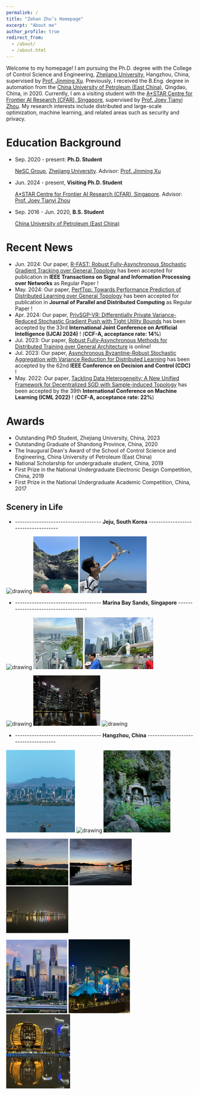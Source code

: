 ```yaml
---
permalink: /
title: "Zehan Zhu’s Homepage"
excerpt: "About me"
author_profile: true
redirect_from: 
  - /about/
  - /about.html
---
```



Welcome to my homepage! I am pursuing the Ph.D. degree with the College of Control Science and Engineering, [Zhejiang University](https://www.zju.edu.cn/), Hangzhou, China, supervised by [Prof. Jinming Xu](https://person.zju.edu.cn/jimmyxu). Previously, I received the B.Eng. degree in automation from the [China University of Petroleum (East China)](https://www.upc.edu.cn/), Qingdao, China, in 2020. Currently, I am a visiting student with the [A*STAR Centre for Frontier AI Research (CFAR), Singapore](https://www.a-star.edu.sg/cfar), supervised by [Prof. Joey Tianyi Zhou](https://joeyzhouty.github.io/). My research interests include distributed and large-scale optimization, machine learning, and related areas such as security and privacy. 



Education Background
======
* Sep. 2020 - present: **Ph.D. Student**

  [NeSC Group](http://nesc.zju.edu.cn/#/), [Zhejiang University](https://www.zju.edu.cn/). Advisor: [Prof. Jinming Xu](https://person.zju.edu.cn/jimmyxu)


* Jun. 2024 - present, **Visiting Ph.D. Student**

  [A*STAR Centre for Frontier AI Research (CFAR), Singapore](https://www.a-star.edu.sg/cfar). Advisor: [Prof. Joey Tianyi Zhou](https://joeyzhouty.github.io/)


* Sep. 2016 - Jun. 2020, **B.S. Student**

  [China University of Petroleum (East China)](https://www.upc.edu.cn/)



Recent News
======
* Jun. 2024: Our paper, [R-FAST: Robust Fully-Asynchronous Stochastic Gradient Tracking over General Topology](https://ieeexplore.ieee.org/abstract/document/10660468) has been accepted for publication in **IEEE Transactions on Signal and Information Processing over Networks** as Regular Paper !
* May. 2024: Our paper, [PerfTop: Towards Performance Prediction of Distributed Learning over General Topology](https://www.sciencedirect.com/science/article/abs/pii/S0743731524000868) has been accepted for publication in **Journal of Parallel and Distributed Computing** as Regular Paper !
* Apr. 2024: Our paper, [PrivSGP-VR: Differentially Private Variance-Reduced Stochastic Gradient Push with Tight Utility Bounds](https://www.ijcai.org/proceedings/2024/635) has been accepted by the 33rd **International Joint Conference on Artificial Intelligence (IJCAI 2024)** ! (**CCF-A, acceptance rate: 14%**)
* Jul. 2023: Our paper, [Robust Fully-Asynchronous Methods for Distributed Training over General Architecture](https://arxiv.org/abs/2307.11617) is online!
* Jul. 2023: Our paper, [Asynchronous Byzantine-Robust Stochastic Aggregation with Variance Reduction for Distributed Learning](https://ieeexplore.ieee.org/abstract/document/10383346) has been accepted by the 62nd **IEEE Conference on Decision and Control (CDC)** !
* May. 2022: Our paper, [Tackling Data Heterogeneity: A New Unified Framework for Decentralized SGD with Sample-induced Topology](https://proceedings.mlr.press/v162/huang22i.html) has been accepted by the 39th **International Conference on Machine Learning (ICML 2022)** ! (**CCF-A, acceptance rate: 22%**)





Awards
======
* Outstanding PhD Student, Zhejiang University, China, 2023
* Outstanding Graduate of Shandong Province, China, 2020
* The Inaugural Dean's Award of the School of Control Science and Engineering, China University of Petroleum (East China)
* National Scholarship for undergraduate student, China, 2019
* First Prize in the National Undergraduate Electronic Design Competition, China, 2019
* First Prize in the National Undergraduate Academic Competition, China, 2017



Scenery in Life
------
* ------------------------------------  **Jeju, South Korea**  ------------------------------------
<p align="left">
<img src="/images/jelu_1.png" alt="drawing" width="204"/>
<img src="/images/jelu_3.png" alt="drawing" width="121"/>
<img src="/images/jelu_2.png" alt="drawing" width="180"/>
</p>

* ------------------------------------  **Marina Bay Sands, Singapore**  ------------------------------------
<p align="left">
<img src="/images/SG_1.png" alt="drawing" width="184"/>
<img src="/images/SG_2.png" alt="drawing" width="134"/>
<img src="/images/SG_3.png" alt="drawing" width="185"/>
</p>


<p align="left">
<img src="/images/SG_4.png" alt="drawing" width="180"/>
<img src="/images/SG_5.png" alt="drawing" width="180"/>
<img src="/images/SG_6.png" alt="drawing" width="140"/>
</p>

* ------------------------------------  **Hangzhou, China**  ------------------------------------
<p align="left">
<img src="/images/HZ_4.png" alt="drawing" width="185"/>
<img src="/images/HZ_6.png" alt="drawing" width="134"/>
<img src="/images/HZ_5.png" alt="drawing" width="180"/>
</p>

<p align="left">
<img src="/images/HZ_7.png" alt="drawing" width="167"/>
<img src="/images/HZ_8.png" alt="drawing" width="167"/>
<img src="/images/HZ_9.png" alt="drawing" width="167"/>
</p>

<p align="left">
<img src="/images/HZ_1.png" alt="drawing" width="164"/>
<img src="/images/HZ_2.png" alt="drawing" width="165"/>
<img src="/images/HZ_3.png" alt="drawing" width="172"/>
</p>